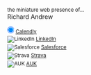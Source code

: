 <small>the miniature web presence of...</small>  
Richard Andrew

<small><img src="assets/img/calendly.png" alt="Calendly" width="16px" height="16px"> <a href="https://calendly.com/richardandrew/" target="_blank">Calendly</a></small>  
<small><img src="assets/img/linkedin.ico" alt="LinkedIn" width="16px" height="16px"> <a href="https://www.linkedin.com/in/richardandrew75/" target="_blank">LinkedIn</a></small>  
<small><img src="assets/img/salesforce.ico" alt="Salesforce" width="16px" height="16px"> <a href="https://trailblazer.me/id/randrew8" target="_blank">Salesforce</a></small>  
<small><img src="assets/img/strava.ico" alt="Strava" width="16px" height="16px"> <a href="https://www.strava.com/athletes/43333745" target="_blank">Strava</a></small>  
<small><img src="assets/img/auk.ico" alt="AUK" width="16px" height="16px"> <a href="https://audax.uk/results?memId=26444" target="_blank">AUK</a></small>
